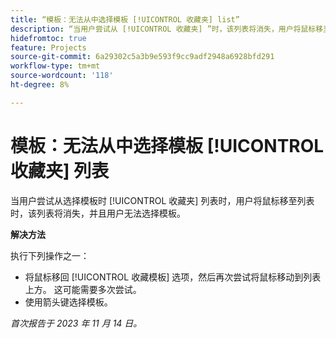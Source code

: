 ```yaml
---
title: “模板：无法从中选择模板 [!UICONTROL 收藏夹] list”
description: “当用户尝试从 [!UICONTROL 收藏夹] ”时，该列表将消失，用户将鼠标移至该列表，并且无法选择模板。
hidefromtoc: true
feature: Projects
source-git-commit: 6a29302c5a3b9e593f9cc9adf2948a6928bfd291
workflow-type: tm+mt
source-wordcount: '118'
ht-degree: 8%

---
```



# 模板：无法从中选择模板 [!UICONTROL 收藏夹] 列表

当用户尝试从选择模板时 [!UICONTROL 收藏夹] 列表时，用户将鼠标移至列表时，该列表将消失，并且用户无法选择模板。

**解决方法**

执行下列操作之一：

* 将鼠标移回 [!UICONTROL 收藏模板] 选项，然后再次尝试将鼠标移动到列表上方。 这可能需要多次尝试。
* 使用箭头键选择模板。

_首次报告于 2023 年 11 月 14 日。_
